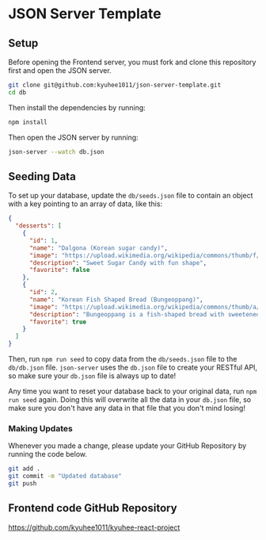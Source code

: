 # JSON Server Template

## Setup

Before opening the Frontend server, you must fork and clone this repository first and open the JSON server. 

```sh
git clone git@github.com:kyuhee1011/json-server-template.git
cd db
```

Then install the dependencies by running:

```sh
npm install
```
Then open the JSON server by running:
```sh
json-server --watch db.json
```
## Seeding Data

To set up your database, update the `db/seeds.json` file to contain an object
with a key pointing to an array of data, like this:

```json
{
  "desserts": [
    {
      "id": 1,
      "name": "Dalgona (Korean sugar candy)",
      "image": "https://upload.wikimedia.org/wikipedia/commons/thumb/f/ff/Dalgona.jpg/220px-Dalgona.jpg",
      "description": "Sweet Sugar Candy with fun shape",
      "favorite": false
    },
    {
      "id": 2,
      "name": "Korean Fish Shaped Bread (Bungeoppang)",
      "image": "https://upload.wikimedia.org/wikipedia/commons/thumb/a/ad/Boong_o_bbang.jpg/220px-Boong_o_bbang.jpg",
      "description": "Bungeoppang is a fish-shaped bread with sweetened red bean filling.",
      "favorite": true
    }
  ]
}
```

Then, run `npm run seed` to copy data from the `db/seeds.json` file to the
`db/db.json` file. `json-server` uses the `db.json` file to create your RESTful
API, so make sure your `db.json` file is always up to date!

Any time you want to reset your database back to your original data, run
`npm run seed` again. Doing this will overwrite all the data in your `db.json`
file, so make sure you don't have any data in that file that you don't mind
losing!


### Making Updates

Whenever you made a change, please update your GitHub Repository by running the code below.

```sh
git add .
git commit -m "Updated database"
git push
```

## Frontend code GitHub Repository

https://github.com/kyuhee1011/kyuhee-react-project
